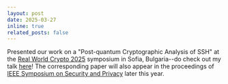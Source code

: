 ```yaml
---
layout: post
date: 2025-03-27 
inline: true
related_posts: false
---
```


Presented our work on a "Post-quantum Cryptographic Analysis of SSH" at the [Real World Crypto 2025](https://rwc.iacr.org/2025/program.php) symposium in Sofia, Bulgaria--do check out my talk [here](https://www.youtube.com/live/gnB76DQI1GE?si=ZfelGpXQDf_fB1P7&t=8355)! The corresponding paper will also appear in the proceedings of [IEEE Symposium on Security and Privacy](https://sp2025.ieee-security.org/) later this year.